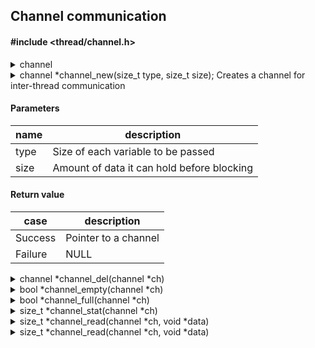 <!---
This file is part of vermillion.

Vermillion is free software: you can redistribute it and/or modify it
under the terms of the GNU General Public License as published
by the Free Software Foundation, version 3.

Vermillion is distributed in the hope that it will be useful,
but WITHOUT ANY WARRANTY; without even the implied warranty of
MERCHANTABILITY or FITNESS FOR A PARTICULAR PURPOSE.
See the GNU General Public License for more details.

You should have received a copy of the GNU General Public License
along with vermillion. If not, see <https://www.gnu.org/licenses/>.
--->

## Channel communication

#### #include <thread/channel.h>

<details>
<summary>channel</summary>
Type that contains the data of a channel

</details>

<details>
<summary>channel *channel_new(size_t type, size_t size);
Creates a channel for inter-thread communication

#### Parameters
| name | description |
|------|-------------|
| type | Size of each variable to be passed |
| size | Amount of data it can hold before blocking |

#### Return value
| case | description |
|------|-------------|
| Success | Pointer to a channel |
| Failure | NULL |

</details>

<details>
<summary>channel *channel_del(channel *ch)</summary>
Frees a channel

#### Parameters
| name | description |
|------|-------------|
| t | Channel to free or NULL |

#### Return value
| case | description |
|------|-------------|
| Always | NULL |

</details>

<details>
<summary>bool *channel_empty(channel *ch)</summary>
Checks if a channel is empty

#### Parameters
| name | description |
|------|-------------|
| ch | Channel to be inspected |

#### Return value
| case | description |
|------|-------------|
| Channel is empty | true |
| Channel is not empty | false |

</details>

<details>
<summary>bool *channel_full(channel *ch)</summary>
Checks if a channel is full

#### Parameters
| name | description |
|------|-------------|
| ch | Channel to be inspected |

#### Return value
| case | description |
|------|-------------|
| Channel is full | true |
| Channel is not full | false |

</details>

<details>
<summary>size_t *channel_stat(channel *ch)</summary>
Checks how many writes can be done before blocking

#### Parameters
| name | description |
|------|-------------|
| ch | Channel to be inspected |

#### Return value
| case | description |
|------|-------------|
| Always | Writes before blocking  |

</details>

<details>
<summary>size_t *channel_read(channel *ch, void *data)</summary>
Reads from inter-thread channel

#### Threading
| notes |
|-------|
| Counts as one yield point |
| Has implicit yields |
| Doesn't work on critical |

#### Parameters
| name | description |
|------|-------------|
| ch | Channel to be read from |
| data | Pointer to where data will be written

</details>

<details>
<summary>size_t *channel_read(channel *ch, void *data)</summary>
Writes to inter-thread channel

#### Threading
| notes |
|-------|
| Counts as one yield point |
| Has implicit yields |
| Doesn't work on critical |

#### Parameters
| name | description |
|------|-------------|
| ch | Channel to be written |
| data | Pointer to where data will be read

</details>
